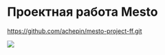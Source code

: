# Проектная работа Mesto



https://github.com/achepin/mesto-project-ff.git

![](https://sun9-53.userapi.com/impg/sghlESfax5jAByASL9h8DSx_HfwMHNHgGwU44g/cEUr_Px2CSo.jpg?size=1998x1096&quality=95&sign=31c3877342d0bbe11d8251a03b90d611&type=album)

